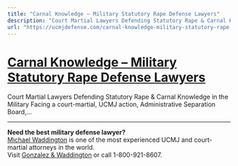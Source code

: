 ```yaml
---
title: "Carnal Knowledge – Military Statutory Rape Defense Lawyers"
description: "Court Martial Lawyers Defending Statutory Rape & Carnal Knowledge in the Military Facing a court-martial, UCMJ action, Administrative Separation Board,..."
url: "https://ucmjdefense.com/carnal-knowledge-military-statutory-rape-defense-lawyers.html"
---
```


# [Carnal Knowledge – Military Statutory Rape Defense Lawyers](https://ucmjdefense.com/carnal-knowledge-military-statutory-rape-defense-lawyers.html)

Court Martial Lawyers Defending Statutory Rape & Carnal Knowledge in the Military Facing a court-martial, UCMJ action, Administrative Separation Board,...

---

**Need the best military defense lawyer?**  
[Michael Waddington](https://ucmjdefense.com/attorneys/michael-stewart-waddington-partner.html) is one of the most experienced UCMJ and court-martial attorneys in the world.  
Visit [Gonzalez & Waddington](https://ucmjdefense.com) or call 1-800-921-8607.
